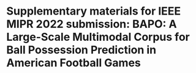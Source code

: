 # Supplementary materials for IEEE MIPR 2022 submission: BAPO: A Large-Scale Multimodal Corpus for Ball Possession Prediction in American Football Games

